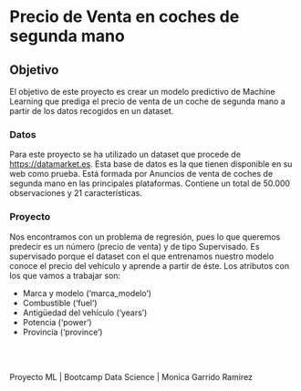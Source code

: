 # Precio de Venta en coches de segunda mano

## Objetivo

El objetivo de este proyecto es crear un modelo predictivo de Machine Learning que prediga el precio de venta de un coche de segunda mano a partir de los datos recogidos en un dataset.

### Datos

Para este proyecto se ha utilizado un dataset que procede de https://datamarket.es.
Esta base de datos es la que tienen disponible en su web como prueba.
Está formada por Anuncios de venta de coches de segunda mano en las principales plataformas. 
Contiene un total de 50.000 observaciones y 21 características.

### Proyecto

Nos encontramos con un problema de regresión, pues lo que queremos predecir es un número (precio de venta) y de tipo Supervisado.
Es supervisado porque el dataset con el que entrenamos nuestro modelo conoce el precio del vehículo y aprende a partir de éste.
Los atributos con los que vamos a trabajar son:

+ Marca y modelo (‘marca_modelo’)
+ Combustible (‘fuel’)
+ Antigüedad del vehículo (‘years’)
+ Potencia (‘power’)
+ Provincia (‘province’)

<br>
<br>

Proyecto ML | Bootcamp Data Science | Monica Garrido Ramirez
